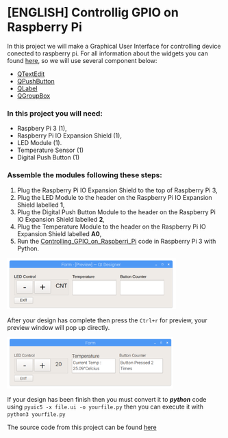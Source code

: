 # [ENGLISH] Controllig GPIO on Raspberry Pi
In this project we will make a Graphical User Interface for controlling device conected to raspberry pi. For all information about the widgets you can found [here](http://pyqt.sourceforge.net/Docs/PyQt4/qtgui.html), so we will use several component below:

* [QTextEdit](http://pyqt.sourceforge.net/Docs/PyQt4/qtextedit.html)
* [QPushButton](http://pyqt.sourceforge.net/Docs/PyQt4/qpushbutton.html)
* [QLabel](http://pyqt.sourceforge.net/Docs/PyQt4/qlabel.html)
* [QGroupBox](http://pyqt.sourceforge.net/Docs/PyQt4/qgroupbox.html)

### In this project you will need:
* Raspbery Pi 3 (1),
* Raspberry Pi IO Expansion Shield (1),
* LED Module (1).
* Temperature Sensor (1)
* Digital Push Button (1)

### Assemble the modules following these steps:
1. Plug the Raspberry Pi IO Expansion Shield to the top of  Raspberry Pi 3,
2. Plug the LED Module to the header on the Raspberry Pi IO Expansion Shield labelled **1**,
3. Plug the Digital Push Button Module to the header on the Raspberry Pi IO Expansion Shield labelled **2**,
4. Plug the Temperature Module to the header on the Raspberry Pi IO Expansion Shield labelled **A0**,
5. Run the [Controlling_GPIO_on_Raspberri_Pi](/09_Graphical_User_Interface/5.Controlling_GPIO_on_Raspberri_Pi/src) code in Raspberry Pi 3 with Python.

<img src="/images/Controlling_GPIO1.PNG" height="120">

After your design has complete then press the ```Ctrl+r``` for preview, your preview window will pop up directly.

<img src="/images/Controlling_GPIO2.PNG" height="120">

If your design has been finish then you must convert it to ***python*** code using ```pyuic5 -x file.ui -o yourfile.py``` then you can execute it with ```python3 yourfile.py```

The source code from this project can be found [here](/src)

